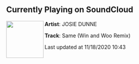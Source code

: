 ## Currently Playing on SoundCloud

[<img align="left" width="100" src="https://i1.sndcdn.com/artworks-VYEuefly5aCF-0-t50x50.jpg">](https://soundcloud.com/josiedunne/same-win-and-woo-remix?in=saxurn/sets/lego-eggo)

**Artist**: JOSIE DUNNE 

**Track**: Same (Win and Woo Remix)

Last updated at 11/18/2020 10:43
